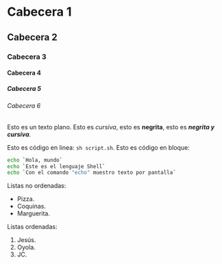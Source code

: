 # Cabecera 1

## Cabecera 2

### Cabecera 3

#### Cabecera 4

##### Cabecera 5

###### Cabecera 6

Esto es un texto plano. Esto es *cursiva*, esto es **negrita**, esto es ***negrita y cursiva***.

Esto es código en linea: `sh script.sh`. Esto es código en bloque:

```sh
echo `Hola, mundo`
echo `Este es el lenguaje Shell`
echo `Con el comando "echo" muestro texto por pantalla´
```

Listas no ordenadas:

* Pizza.
* Coquinas.
* Marguerita.

Listas ordenadas:

1. Jesús.
2. Oyola.
3. JC.
